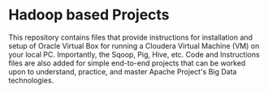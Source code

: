 # Hadoop based Projects

This repository contains files that provide instructions for installation and setup of Oracle Virtual Box for running a Cloudera Virtual Machine (VM) on your local PC. Importantly, the Sqoop, Pig, Hive, etc. Code and Instructions files are also added for simple end-to-end projects that can be worked upon to understand, practice, and master Apache Project's Big Data technologies.
